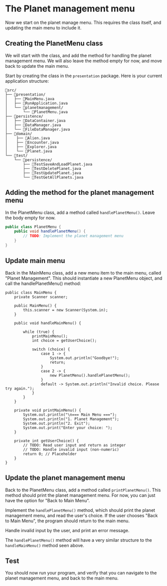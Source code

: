 # The Planet management menu

Now we start on the planet manage menu. This requires the class itself, and updating the main menu to include it.

## Creating the PlanetMenu class

We will start with the class, and add the method for handling the planet management menu. We will also leave the method empty for now, and move back to update the main menu.

Start by creating the class in the `presentation` package. Here is your current application structure:

```
📁src/
├── 📁presentation/
│   ├── 📄MainMenu.java
│   ├── 📄RunApplication.java
│   └── 📁planetmanagement/
│       └── 📄PlanetMenu.java
├── 📁persistence/
│   ├── 📄DataContainer.java
│   ├── 📄DataManager.java
│   └── 📄FileDataManager.java
├── 📁domain/
│    ├── 📄Alien.java
│    ├── 📄Encounter.java
│    ├── 📄Explorer.java
│    └── 📄Planet.java
└── 📁test/
    └── 📁persistence/
        ├── 📄TestSaveAndLoadPlanet.java
        ├── 📄TestDeletePlanet.java
        ├── 📄TestUpdatePlanet.java
        └── 📄TestGetAllPlanets.java
``` 

## Adding the method for the planet management menu

In the PlanetMenu class, add a method called `handlePlanetMenu()`. Leave the body empty for now.

```java
public class PlanetMenu {
    public void handlePlanetMenu() {
        // TODO: Implement the planet management menu
    }
}
```

## Update main menu

Back in the MainMenu class, add a new menu item to the main menu, called "Planet Management". This should instantiate a new PlanetMenu object, and call the handlePlanetMenu() method:

```java{20,30,31}
public class MainMenu {
    private Scanner scanner;
    
    public MainMenu() {
        this.scanner = new Scanner(System.in);
    }
    
    public void handleMainMenu() {
        
        while (true) {
            printMainMenu();
            int choice = getUserChoice();
            
            switch (choice) {
                case 1 -> {
                    System.out.println("Goodbye!");
                    return;
                }
                case 2 -> {
                    new PlanetMenu().handlePlanetMenu();
                }
                default -> System.out.println("Invalid choice. Please try again.");
            }
        }
    }
    
    private void printMainMenu() {
        System.out.println("\n=== Main Menu ===");
        System.out.println("1. Planet Management");
        System.out.println("2. Exit");
        System.out.print("Enter your choice: ");
    }
    
    private int getUserChoice() {
        // TODO: Read user input and return as integer
        // TODO: Handle invalid input (non-numeric)
        return 0; // Placeholder
    }
}
```

## Update the planet management menu

Back to the PlanetMenu class, add a method called `printPlanetMenu()`. This method should print the planet management menu. For now, you can just have the option for "Back to Main Menu".

Implement the `handlePlanetMenu()` method, which should print the planet management menu, and read the user's choice. If the user chooses "Back to Main Menu", the program should return to the main menu.

Handle invalid input by the user, and print an error message.

The `handlePlanetMenu()` method will have a very similar structure to the `handleMainMenu()` method seen above.

## Test

You should now run your program, and verify that you can navigate to the planet management menu, and back to the main menu.